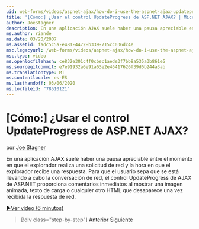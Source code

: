 ```yaml
---
uid: web-forms/videos/aspnet-ajax/how-do-i-use-the-aspnet-ajax-updateprogress-control
title: '[Cómo:] ¿Usar el control UpdateProgress de ASP.NET AJAX? | Microsoft Docs'
author: JoeStagner
description: En una aplicación AJAX suele haber una pausa apreciable entre el momento en que el explorador realiza una solicitud de red y la hora en que el explorador recibe una respuesta. T...
ms.author: riande
ms.date: 03/20/2007
ms.assetid: fadc5c5a-e481-4472-b339-715cc036dc4e
msc.legacyurl: /web-forms/videos/aspnet-ajax/how-do-i-use-the-aspnet-ajax-updateprogress-control
msc.type: video
ms.openlocfilehash: ce832e301c4f0cbec1aede3f7bb8a535a3b861e5
ms.sourcegitcommit: e7e91932a6e91a63e2e46417626f39d6b244a3ab
ms.translationtype: MT
ms.contentlocale: es-ES
ms.lasthandoff: 03/06/2020
ms.locfileid: "78510121"
---
```

# <a name="how-do-i-use-the-aspnet-ajax-updateprogress-control"></a>[Cómo:] ¿Usar el control UpdateProgress de ASP.NET AJAX?

por [Joe Stagner](https://github.com/JoeStagner)

En una aplicación AJAX suele haber una pausa apreciable entre el momento en que el explorador realiza una solicitud de red y la hora en que el explorador recibe una respuesta. Para que el usuario sepa que se está llevando a cabo la conversación de red, el control UpdateProgress de AJAX de ASP.NET proporciona comentarios inmediatos al mostrar una imagen animada, texto de carga o cualquier otro HTML que desaparece una vez recibida la respuesta de red.

[&#9654;Ver vídeo (6 minutos)](https://channel9.msdn.com/Blogs/ASP-NET-Site-Videos/how-do-i-use-the-aspnet-ajax-updateprogress-control)

> [!div class="step-by-step"]
> [Anterior](how-do-i-implement-the-incremental-page-display-pattern-using-http-get-and-post.md)
> [Siguiente](how-do-i-use-the-aspnet-ajax-history-control.md)
